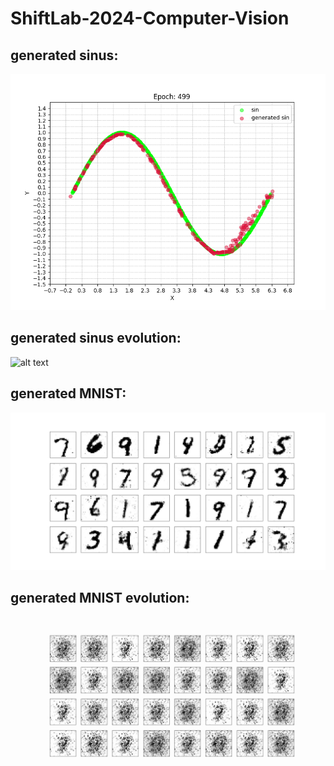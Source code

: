 # ShiftLab-2024-Computer-Vision
## generated sinus:
![alt text](images/generated_sinus.png)

## generated sinus evolution:
![alt text](images/new_sinus_training_evolution.gif)

## generated MNIST:
![alt text](images/generated_MNIST.png)

## generated MNIST evolution:
![alt text](images/MNIST_training_evolution.gif)
